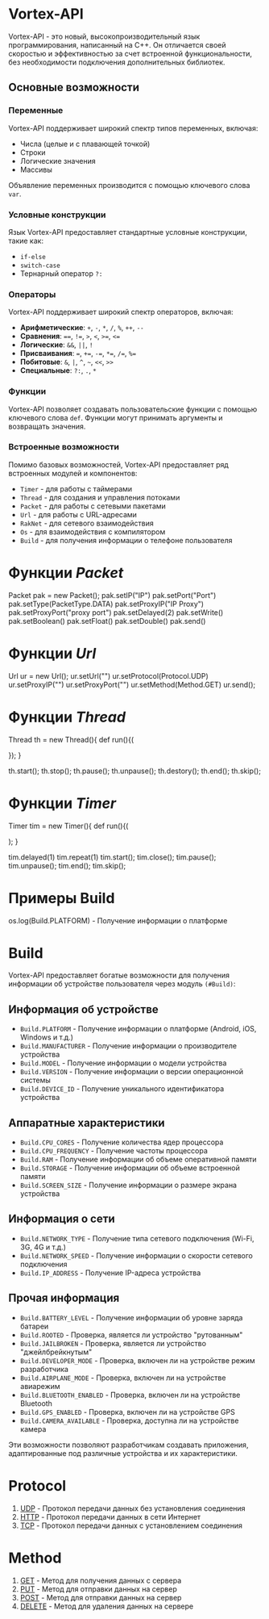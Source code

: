 # Vortex-API

Vortex-API - это новый, высокопроизводительный язык программирования, написанный на C++. Он отличается своей скоростью и эффективностью за счет встроенной функциональности, без необходимости подключения дополнительных библиотек.

## Основные возможности

### Переменные
Vortex-API поддерживает широкий спектр типов переменных, включая:
* Числа (целые и с плавающей точкой)
* Строки
* Логические значения
* Массивы

Объявление переменных производится с помощью ключевого слова `var`.

### Условные конструкции
Язык Vortex-API предоставляет стандартные условные конструкции, такие как:
* `if-else`
* `switch-case`
* Тернарный оператор `?:`

### Операторы
Vortex-API поддерживает широкий спектр операторов, включая:

* **Арифметические**: `+`, `-`, `*`, `/`, `%`, `++`, `--`
* **Сравнения**: `==`, `!=`, `>`, `<`, `>=`, `<=` 
* **Логические**: `&&`, `||`, `!`
* **Присваивания**: `=`, `+=`, `-=`, `*=`, `/=`, `%=`
* **Побитовые**: `&`, `|`, `^`, `~`, `<<`, `>>`
* **Специальные**: `?:`, `.`, `*`

### Функции
Vortex-API позволяет создавать пользовательские функции с помощью ключевого слова `def`. Функции могут принимать аргументы и возвращать значения.

### Встроенные возможности
Помимо базовых возможностей, Vortex-API предоставляет ряд встроенных модулей и компонентов:

* `Timer` - для работы с таймерами
* `Thread` - для создания и управления потоками
* `Packet` - для работы с сетевыми пакетами
* `Url` - для работы с URL-адресами
* `RakNet` - для сетевого взаимодействия
* `Os` - для взаимодействия с компилятором 
* `Build` - для получения информации о телефоне пользователя 

# Функции *Packet*
Packet pak = new Packet();
pak.setIP("IP") 
pak.setPort("Port")
pak.setType(PacketType.DATA)
pak.setProxyIP("IP Proxy")
pak.setProxyPort("proxy port")
pak.setDelayed(2) 
pak.setWrite()
pak.setBoolean()
pak.setFloat()
pak.setDouble()
pak.send()

# Функции *Url* 
Url ur = new Url();
ur.setUrl("") 
ur.setProtocol(Protocol.UDP)
ur.setProxyIP("") 
ur.setProxyPort("")
ur.setMethod(Method.GET)
ur.send();

# Функции *Thread*
Thread th = new Thread(){
  def run(){(
      
  });
}

th.start();
th.stop();
th.pause();
th.unpause();
th.destory();
th.end();
th.skip();

# Функции *Timer* 
Timer tim = new Timer(){
  def run(){(
     
  );
}

tim.delayed(1) 
tim.repeat(1) 
tim.start();
tim.close();
tim.pause();
tim.unpause();
tim.end();
tim.skip();

# Примеры Build
os.log(Build.PLATFORM) - Получение информации о платформе

# Build
Vortex-API предоставляет богатые возможности для получения информации об устройстве пользователя через модуль `(#Build)`:

## Информация об устройстве
* `Build.PLATFORM` - Получение информации о платформе (Android, iOS, Windows и т.д.)
* `Build.MANUFACTURER` - Получение информации о производителе устройства
* `Build.MODEL` - Получение информации о модели устройства
* `Build.VERSION` - Получение информации о версии операционной системы
* `Build.DEVICE_ID` - Получение уникального идентификатора устройства

## Аппаратные характеристики
* `Build.CPU_CORES` - Получение количества ядер процессора
* `Build.CPU_FREQUENCY` - Получение частоты процессора
* `Build.RAM` - Получение информации об объеме оперативной памяти
* `Build.STORAGE` - Получение информации об объеме встроенной памяти
* `Build.SCREEN_SIZE` - Получение информации о размере экрана устройства

## Информация о сети
* `Build.NETWORK_TYPE` - Получение типа сетевого подключения (Wi-Fi, 3G, 4G и т.д.)
* `Build.NETWORK_SPEED` - Получение информации о скорости сетевого подключения
* `Build.IP_ADDRESS` - Получение IP-адреса устройства

## Прочая информация
* `Build.BATTERY_LEVEL` - Получение информации об уровне заряда батареи
* `Build.ROOTED` - Проверка, является ли устройство "рутованным"
* `Build.JAILBROKEN` - Проверка, является ли устройство "джейлбрейкнутым"
* `Build.DEVELOPER_MODE` - Проверка, включен ли на устройстве режим разработчика
* `Build.AIRPLANE_MODE` - Проверка, включен ли на устройстве авиарежим
* `Build.BLUETOOTH_ENABLED` - Проверка, включен ли на устройстве Bluetooth
* `Build.GPS_ENABLED` - Проверка, включен ли на устройстве GPS
* `Build.CAMERA_AVAILABLE` - Проверка, доступна ли на устройстве камера

Эти возможности позволяют разработчикам создавать приложения, адаптированные под различные устройства и их характеристики.

# Protocol
1. [UDP](#UDP) - Протокол передачи данных без установления соединения
2. [HTTP](#HTTP) - Протокол передачи данных в сети Интернет
3. [TCP](#TCP) - Протокол передачи данных с установлением соединения

# Method
1. [GET](#GET) - Метод для получения данных с сервера
2. [PUT](#PUT) - Метод для отправки данных на сервер
3. [POST](#POST) - Метод для отправки данных на сервер
4. [DELETE](#DELETE) - Метод для удаления данных на сервере
